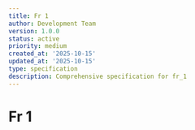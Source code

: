 ```yaml
---
title: Fr 1
author: Development Team
version: 1.0.0
status: active
priority: medium
created_at: '2025-10-15'
updated_at: '2025-10-15'
type: specification
description: Comprehensive specification for fr_1
---
```


# Fr 1

